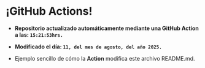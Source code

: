 # ¡GitHub Actions!
* **Repositorio actualizado automáticamente mediante una GitHub Action a las: `15:21:53hrs.`**
* **Modificado el día: `11, del mes de agosto, del año 2025.`**

* Ejemplo sencillo de cómo la **Action** modifica este archivo README.md.
